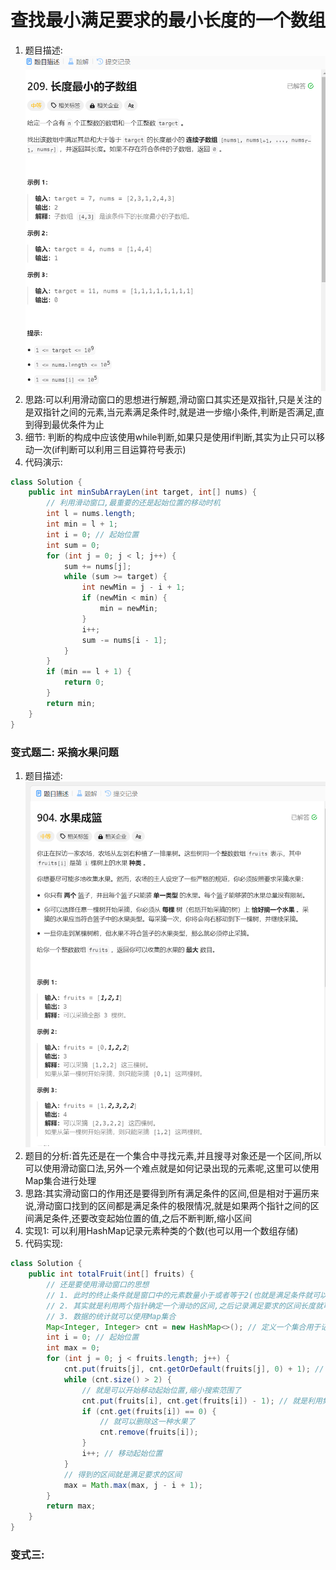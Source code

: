 # 查找最小满足要求的最小长度的一个数组
1. 题目描述:
![alt text](image.png)
2. 思路:可以利用滑动窗口的思想进行解题,滑动窗口其实还是双指针,只是关注的是双指针之间的元素,当元素满足条件时,就是进一步缩小条件,判断是否满足,直到得到最优条件为止
3. 细节: 判断的构成中应该使用while判断,如果只是使用if判断,其实为止只可以移动一次(if判断可以利用三目运算符号表示)
4. 代码演示:
```java
class Solution {
    public int minSubArrayLen(int target, int[] nums) {
        // 利用滑动窗口,最重要的还是起始位置的移动时机
        int l = nums.length;
        int min = l + 1;
        int i = 0; // 起始位置
        int sum = 0;
        for (int j = 0; j < l; j++) {
            sum += nums[j];
            while (sum >= target) {
                int newMin = j - i + 1;
                if (newMin < min) {
                    min = newMin;
                }
                i++;
                sum -= nums[i - 1];
            }
        }
        if (min == l + 1) {
            return 0;
        }
        return min;
    }
}
```
### 变式题二: 采摘水果问题
1. 题目描述:
![alt text](image-2.png)
2. 题目的分析:首先还是在一个集合中寻找元素,并且搜寻对象还是一个区间,所以可以使用滑动窗口法,另外一个难点就是如何记录出现的元素呢,这里可以使用Map集合进行处理
3. 思路:其实滑动窗口的作用还是要得到所有满足条件的区间,但是相对于遍历来说,滑动窗口找到的区间都是满足条件的极限情况,就是如果两个指针之间的区间满足条件,还要改变起始位置的值,之后不断判断,缩小区间
4. 实现1: 可以利用HashMap记录元素种类的个数(也可以用一个数组存储)
5. 代码实现:
```java
class Solution {
    public int totalFruit(int[] fruits) {
        // 还是要使用滑动窗口的思想
        // 1. 此时的终止条件就是窗口中的元素数量小于或者等于2(也就是满足条件就可以记录了)
        // 2. 其实就是利用两个指针确定一个滑动的区间,之后记录满足要求的区间长度就可以了
        // 3. 数据的统计就可以使用Map集合
        Map<Integer, Integer> cnt = new HashMap<>(); // 定义一个集合用于记录滑动区间内元素的个数
        int i = 0; // 起始位置
        int max = 0;
        for (int j = 0; j < fruits.length; j++) {
            cnt.put(fruits[j], cnt.getOrDefault(fruits[j], 0) + 1); // 就是用内置函数记录出现的个数,内置函数可以等效成两个条件判断
            while (cnt.size() > 2) {
                // 就是可以开始移动起始位置,缩小搜索范围了
                cnt.put(fruits[i], cnt.get(fruits[i]) - 1); // 就是利用集合中元素的覆盖性
                if (cnt.get(fruits[i]) == 0) {
                    // 就可以删除这一种水果了
                    cnt.remove(fruits[i]);
                }
                i++; // 移动起始位置
            }
            // 得到的区间就是满足要求的区间
            max = Math.max(max, j - i + 1);
        }
        return max;
    }
}
```
### 变式三: 
